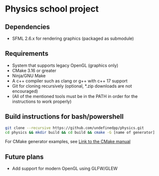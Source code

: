 # Physics school project

## Dependencies

- SFML 2.6.x for rendering graphics (packaged as submodule)

## Requirements

- System that supports legacy OpenGL (graphics only)
- CMake 3.16 or greater
- Ninja/GNU Make
- A c++ compiler such as clang or g++ with c++ 17 support
- Git for cloning recursively (optional, *.zip downloads are not encouraged)
- (All of the mentioned tools must be in the PATH in order for the instructions to work properly)

## Build instructions for bash/powershell

```bash
git clone --recursive https://github.com/undefinedpp/physics.git
cd physics && mkdir build && cd build && cmake -G [name of generator] ..
```

For CMake generator examples, see [Link to the CMake manual](https://cmake.org/cmake/help/latest/manual/cmake-generators.7.html)

## Future plans

- Add support for modern OpenGL using GLFW/GLEW
